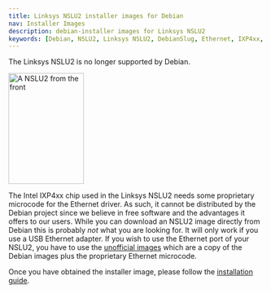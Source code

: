 ```yaml
---
title: Linksys NSLU2 installer images for Debian
nav: Installer Images
description: debian-installer images for Linksys NSLU2
keywords: [Debian, NSLU2, Linksys NSLU2, DebianSlug, Ethernet, IXP4xx, SlugDebian]
---
```


<div class="alert alert-danger">

The Linksys NSLU2 is no longer supported by Debian.

</div>

<div class="right">
<img src = "../images/r_nslu2_front.jpg" class="border" alt="A NSLU2 from the front" width="148" height="218" />
</div>

The Intel IXP4xx chip used in the Linksys NSLU2 needs some proprietary
microcode for the Ethernet driver.  As such, it cannot be distributed by
the Debian project since we believe in free software and the advantages it
offers to our users.  While you can download an NSLU2 image directly
from Debian this is probably <em>not</em> what you are looking for.  It
will only work if you use a USB Ethernet adapter.  If you wish to use the
Ethernet port of your NSLU2, you have to use the <a href =
"http://www.slug-firmware.net/">unofficial images</a> which are a copy of
the Debian images plus the proprietary Ethernet microcode.

Once you have obtained the installer image, please follow the <a href =
"../install/">installation guide</a>.

